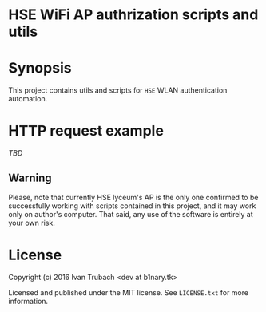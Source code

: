 HSE WiFi AP authrization scripts and utils
==========================================

# Synopsis

This project contains utils and scripts for `HSE` WLAN authentication automation.

# HTTP request example

*TBD*

## Warning

Please, note that currently HSE lyceum's AP is the only one confirmed to be
successfully working with scripts contained in this project, and it
may work only on author's computer.  That said, any use of the software is
entirely at your own risk.

# License

Copyright (c) 2016 Ivan Trubach &lt;dev at b1nary.tk&gt;

Licensed and published under the MIT license.
See `LICENSE.txt` for more information.
